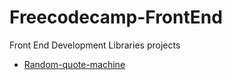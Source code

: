 # Freecodecamp-FrontEnd
 Front End Development Libraries projects

- [Random-quote-machine](
https://codepen.io/pen?template=BaqZpxb
)

